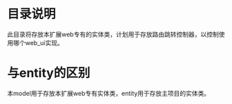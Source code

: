 # 目录说明
此目录将存放本扩展web专有的实体类，计划用于存放路由跳转控制器，以控制使用哪个web_ui实现。  

# 与entity的区别
本model用于存放本扩展web专有实体类，entity用于存放主项目的实体类。